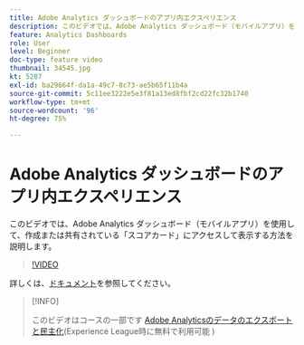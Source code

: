 ```yaml
---
title: Adobe Analytics ダッシュボードのアプリ内エクスペリエンス
description: このビデオでは、Adobe Analytics ダッシュボード（モバイルアプリ）を使用して、作成または共有されている「スコアカード」にアクセスして表示する方法を説明します。
feature: Analytics Dashboards
role: User
level: Beginner
doc-type: feature video
thumbnail: 34545.jpg
kt: 5287
exl-id: ba29664f-da1a-49c7-8c73-ae5b65f11b4a
source-git-commit: 5c11ee3222e5e3f81a13ed8fbf2cd22fc32b1740
workflow-type: tm+mt
source-wordcount: '96'
ht-degree: 75%

---
```


# Adobe Analytics ダッシュボードのアプリ内エクスペリエンス

このビデオでは、Adobe Analytics ダッシュボード（モバイルアプリ）を使用して、作成または共有されている「スコアカード」にアクセスして表示する方法を説明します。

>[!VIDEO](https://video.tv.adobe.com/v/34545/?quality=12)

詳しくは、[ドキュメント](https://experienceleague.adobe.com/docs/analytics/analyze/mobapp/home.html?lang=ja)を参照してください。

>[!INFO]
>
> このビデオはコースの一部です [Adobe Analyticsのデータのエクスポートと民主化](https://experienceleague.adobe.com/?recommended=Analytics-A-1-2022.1.democratizing)(Experience League時に無料で利用可能 )